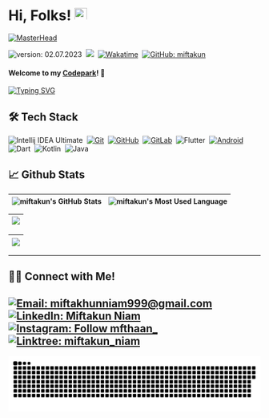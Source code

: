 # Hi, Folks! [<img src="https://media.giphy.com/media/hvRJCLFzcasrR4ia7z/giphy.gif" width="25px" height="25px">](https://miftakun.github.io/)

[![MasterHead](https://1.bp.blogspot.com/-7A4WynwLsMw/XbBpCXG8fHI/AAAAAAAAMt4/uOa1bpLskYgrwGbllhSu2SDj_Mig8SXJQCLcBGAsYHQ/s1600/2000_600px.gif)](https://miftakun.github.io)

![version: 02.07.2023](https://img.shields.io/badge/version-02.07.2023-informational)&nbsp;
![](https://komarev.com/ghpvc/?username=miftakun)&nbsp;
[![Wakatime](https://wakatime.com/badge/user/86dab614-3d73-414f-ac95-9d23f118db89.svg)](https://wakatime.com/@mfthaan)&nbsp;
[![GitHub: miftakun](https://img.shields.io/github/followers/miftakun?label=follow&style=social)](https://github.com/miftakun)&nbsp;


#### Welcome to my [Codepark](https://github.com/Miftakun)! 🏡
<!--   my-ticker -->    
[![Typing SVG](https://readme-typing-svg.herokuapp.com?color=%2336BCF7&center=true&vCenter=true&width=600&lines=Hi+there+👋,+I+am+Miftakun+Niam;+Welcome+to+My+Profile!;Over+1+years+of+programming+experience;Always+learning+new+things+;UI/UX+Design+and+Mobile+Development+enthusiast+;and+Google+Developer+Student+community+member&font=Fira%20Code&center=true&width=380&height=50&duration=4000&pause=1000)](https://git.io/typing-svg)

## 🛠 Tech Stack
  ![Intellij IDEA Ultimate](https://img.shields.io/badge/IntelliJ%20IDEA%20Ultimate-000000.svg?style=flat&logo=intellij-idea&logoColor=white)&nbsp;
  [![Git](https://img.shields.io/badge/Git-%23F05033.svg?style=flat&logo=git&logoColor=white)](https://git-scm.com/)&nbsp;
  [![GitHub](https://img.shields.io/badge/-GitHub-05122A?style=flat&logo=github)](https://github.com/miftakun/)&nbsp;
  [![GitLab](https://img.shields.io/badge/-GitLab-%23fc6d26?style=flat&logo=gitlab&logoColor=white)](https://gitlab.com/mfthaan/)&nbsp;
  ![Flutter](https://img.shields.io/badge/Flutter%20Dev-blue?style=flat&logo=flutter)&nbsp;
  [![Android](https://img.shields.io/badge/Android_Dev-3DDC84?style=flat&logo=android&logoColor=white)](https://developers.google.com/profile/u/mfthaan)&nbsp;
  ![Dart](https://img.shields.io/badge/Dart%20-blue?style=flat&logo=dart)&nbsp;
  ![Kotlin](https://img.shields.io/badge/Kotlin-%230095D5.svg?style=flat&logo=kotlin&logoColor=white)&nbsp;
  ![Java](https://img.shields.io/badge/Java-%23ED8B00.svg?style=flat&logo=java&logoColor=white)&nbsp;
  

<!-- ## 📊 Top Repositories
[![Dicoding-AndroidPemula](https://github-readme-stats.vercel.app/api/pin/?username=miftakun&repo=Dicoding-AndroidPemula&show_icons=true&theme=radical)](https://github.com/miftakun/Dicoding-AndroidPemula) &nbsp;&nbsp; [![Smart-Villager](https://github-readme-stats.vercel.app/api/pin/?username=miftakun&repo=Smart-Villager&show_icons=true&theme=radical)](https://github.com/miftakun/Smart-Villager) -->

## 📈 Github Stats
  
| <img align="center" width="320px" src="https://github-readme-stats-eight-theta.vercel.app/api?username=miftakun&show_icons=true&hide_border=true&theme=radical&include_all_commits=true&count_private=true" alt="miftakun's GitHub Stats"> | <img align="center" width="295px" src="https://github-readme-stats-eight-theta.vercel.app/api/top-langs/?username=miftakun&langs_count=8&layout=compact&hide_border=true&theme=radical" alt="miftakun's Most Used Language">
| ------------- | ------------- |  

| <img width="640px" src="https://github-readme-streak-stats.herokuapp.com/?user=miftakun&hide_border=true&theme=radical">
| ------------- |

| [<img align="center" width="640px" src="https://github-readme-stats.vercel.app/api/wakatime?username=mfthaan&layout=compact&hide_border=true&theme=radical">](https://wakatime.com/@mfthaan)
| ------------- |

---

<!-- ![Miftakun's GitHub activity graph](https://activity-graph.herokuapp.com/graph?username=miftakun&hide_border=true&theme=redical) -->

## 🤝🏻 Connect with Me!
[![Email: miftakhunniam999@gmail.com](https://img.shields.io/badge/-miftakhunniam999@gmail.com-D14836?style=flat&logo=Gmail&logoColor=white)](mailto:miftakhunniam999@gmail.com)
[![LinkedIn: Miftakun Niam](https://img.shields.io/badge/-LinkedIn-blue?style=flat&logo=Linkedin&logoColor=white&link=https://www.linkedin.com/in/miftakun-niam/)](https://www.linkedin.com/in/miftakun-niam/)&nbsp;
[![Instagram: Follow mfthaan_](https://img.shields.io/badge/-Instagram-E4405F?style=flat&logo=Instagram&logoColor=white)](https://www.instagram.com/mfthaan_)&nbsp;
[![Linktree: miftakun_niam](https://img.shields.io/badge/-Linktree-%2300d15b?style=flat&logo=Linktree&logoColor=white&link=https://linktr.ee/miftakun_niam)](https://linktr.ee/miftakun_niam)&nbsp;
---

<img align="center" src="https://github.com/Miftakun/Miftakun/blob/main/github-contribution-grid-snake-dark.svg" alt="Snake">

